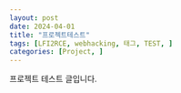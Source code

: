```yaml
---
layout: post
date: 2024-04-01
title: "프로젝트테스트"
tags: [LFI2RCE, webhacking, 태그, TEST, ]
categories: [Project, ]
---
```



프로젝트 테스트 글입니다.

